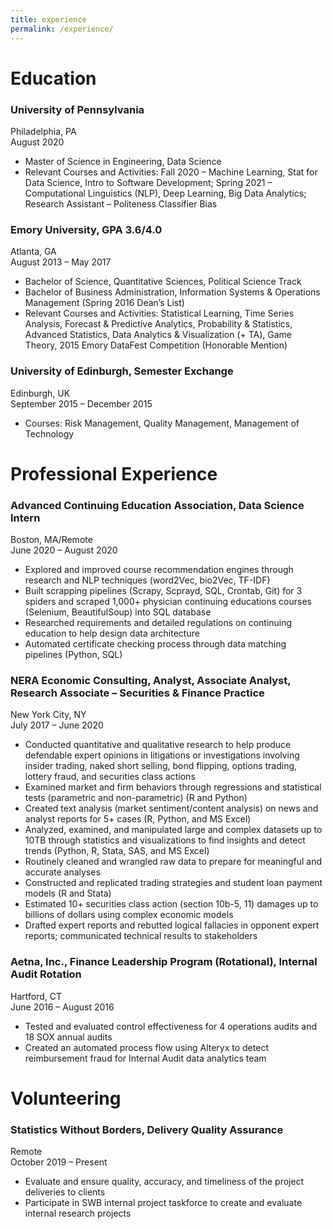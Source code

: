 ```yaml
---
title: experience
permalink: /experience/
---
```



# Education
### University of Pennsylvania 
Philadelphia, PA\
August 2020
* Master of Science in Engineering, Data Science 
* Relevant Courses and Activities: Fall 2020 – Machine Learning, Stat for Data Science, Intro to Software Development; Spring 2021 – Computational Linguistics (NLP), Deep Learning, Big Data Analytics; Research Assistant – Politeness Classifier Bias

### Emory University, GPA 3.6/4.0 
Atlanta, GA\
August 2013 – May 2017
* Bachelor of Science, Quantitative Sciences, Political Science Track 
* Bachelor of Business Administration, Information Systems & Operations Management (Spring 2016 Dean’s List)
* Relevant Courses and Activities: Statistical Learning, Time Series Analysis, Forecast & Predictive Analytics, Probability & Statistics, Advanced Statistics, Data Analytics & Visualization (+ TA), Game Theory, 2015 Emory DataFest Competition (Honorable Mention)

### University of Edinburgh, Semester Exchange 
Edinburgh, UK\
September 2015 – December 2015
* Courses: Risk Management, Quality Management, Management of Technology 

# Professional Experience
### Advanced Continuing Education Association, Data Science Intern 
Boston, MA/Remote\
June 2020 – August 2020
* Explored and improved course recommendation engines through research and NLP techniques (word2Vec, bio2Vec, TF-IDF)
* Built scrapping pipelines (Scrapy, Scprayd, SQL, Crontab, Git) for 3 spiders and scraped 1,000+ physician continuing educations courses (Selenium, BeautifulSoup) into SQL database
* Researched requirements and detailed regulations on continuing education to help design data architecture
* Automated certificate checking process through data matching pipelines (Python, SQL)

### NERA Economic Consulting, Analyst, Associate Analyst, Research Associate – Securities & Finance Practice 
New York City, NY\
July 2017 – June 2020
* Conducted quantitative and qualitative research to help produce defendable expert opinions in litigations or investigations involving insider trading, naked short selling, bond flipping, options trading, lottery fraud, and securities class actions
* Examined market and firm behaviors through regressions and statistical tests (parametric and non-parametric) (R and Python)
* Created text analysis (market sentiment/content analysis) on news and analyst reports for 5+ cases (R, Python, and MS Excel)
* Analyzed, examined, and manipulated large and complex datasets up to 10TB through statistics and visualizations to find insights and detect trends (Python, R, Stata, SAS, and MS Excel)
* Routinely cleaned and wrangled raw data to prepare for meaningful and accurate analyses
* Constructed and replicated trading strategies and student loan payment models (R and Stata)
* Estimated 10+ securities class action (section 10b-5, 11) damages up to billions of dollars using complex economic models
* Drafted expert reports and rebutted logical fallacies in opponent expert reports; communicated technical results to stakeholders

### Aetna, Inc., Finance Leadership Program (Rotational), Internal Audit Rotation 
Hartford, CT\
June 2016 – August 2016
* Tested and evaluated control effectiveness for 4 operations audits and 18 SOX annual audits
* Created an automated process flow using Alteryx to detect reimbursement fraud for Internal Audit data analytics team

# Volunteering
### Statistics Without Borders, Delivery Quality Assurance
Remote\
October 2019 – Present
* Evaluate and ensure quality, accuracy, and timeliness of the project deliveries to clients
* Participate in SWB internal project taskforce to create and evaluate internal research projects
